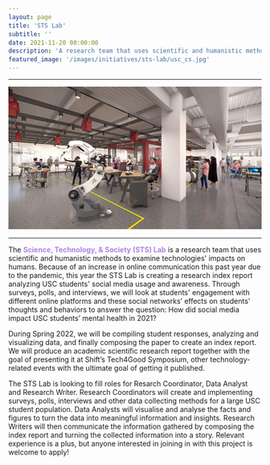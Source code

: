 ```yaml
---
layout: page
title: 'STS Lab'
subtitle: ''
date: 2021-11-20 00:00:00
description: 'A research team that uses scientific and humanistic methods to examine the impacts of technology on humans.'
featured_image: '/images/initiatives/sts-lab/usc_cs.jpg'
---
```

----

![Picc](/images/initiatives/sts-lab/usc-new-lab.jpg)

---
The <b style="color:#B082E0">Science, Technology, & Society (STS) Lab</b> is a research team that uses scientific and humanistic methods to examine technologies' impacts on humans. Because of an increase in online communication this past year due to the pandemic, this year the STS Lab is creating a research index report analyzing USC students' social media usage and awareness. Through surveys, polls, and interviews, we will look at students' engagement with different online platforms and these social networks’ effects on students' thoughts and behaviors to answer the question: How did social media impact USC students’ mental health in 2021?

During Spring 2022, we will be compiling student responses, analyzing and visualizing data, and finally composing the paper to create an index report. We will produce an academic scientific research report together with the goal of presenting it at Shift’s Tech4Good Symposium, other technology-related events with the ultimate goal of getting it published.

The STS Lab is looking to fill roles for Resarch Coordinator, Data Analyst and Research Writer. Research Coordinators will create and implementing surveys, polls, interviews and other data collecting methods for a large USC student population. Data Analysts will visualise and analyse the facts and figures to turn the data into meaningful information and insights. Research Writers will then communicate the information gathered by composing the index report and turning the collected information into a story. Relevant experience is a plus, but anyone interested in joining in with this project is welcome to apply!